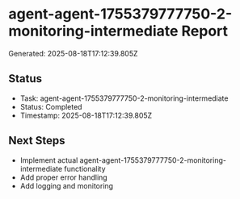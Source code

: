 # agent-agent-1755379777750-2-monitoring-intermediate Report

Generated: 2025-08-18T17:12:39.805Z

## Status
- Task: agent-agent-1755379777750-2-monitoring-intermediate
- Status: Completed
- Timestamp: 2025-08-18T17:12:39.805Z

## Next Steps
- Implement actual agent-agent-1755379777750-2-monitoring-intermediate functionality
- Add proper error handling
- Add logging and monitoring
